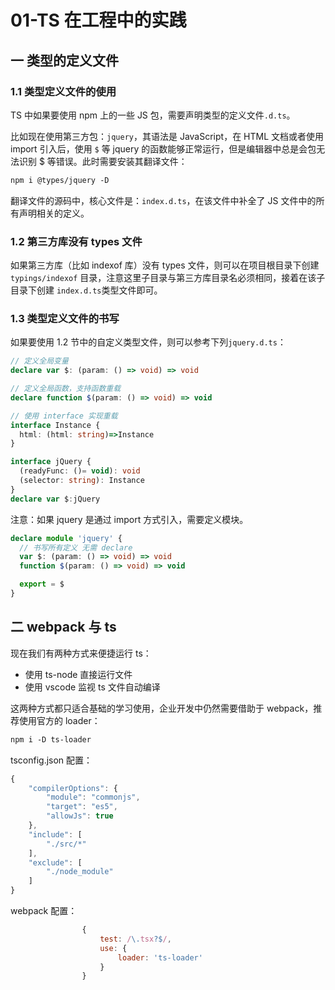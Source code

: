 # 01-TS 在工程中的实践

## 一 类型的定义文件

### 1.1 类型定义文件的使用

TS 中如果要使用 npm 上的一些 JS 包，需要声明类型的定义文件`.d.ts`。

比如现在使用第三方包：`jquery`，其语法是 JavaScript，在 HTML 文档或者使用 import 引入后，使用 `$` 等 jquery 的函数能够正常运行，但是编辑器中总是会包无法识别 \$ 等错误。此时需要安装其翻译文件：

```txt
npm i @types/jquery -D
```

翻译文件的源码中，核心文件是：`index.d.ts`，在该文件中补全了 JS 文件中的所有声明相关的定义。

### 1.2 第三方库没有 types 文件

如果第三方库（比如 indexof 库）没有 types 文件，则可以在项目根目录下创建 `typings/indexof` 目录，注意这里子目录与第三方库目录名必须相同，接着在该子目录下创建 `index.d.ts`类型文件即可。

### 1.3 类型定义文件的书写

如果要使用 1.2 节中的自定义类型文件，则可以参考下列`jquery.d.ts`：

```ts
// 定义全局变量
declare var $: (param: () => void) => void

// 定义全局函数，支持函数重载
declare function $(param: () => void) => void

// 使用 interface 实现重载
interface Instance {
  html: (html: string)=>Instance
}

interface jQuery {
  (readyFunc: ()= void): void
  (selector: string): Instance
}
declare var $:jQuery
```

注意：如果 jquery 是通过 import 方式引入，需要定义模块。

```ts
declare module 'jquery' {
  // 书写所有定义 无需 declare
  var $: (param: () => void) => void
  function $(param: () => void) => void

  export = $
}
```

## 二 webpack 与 ts

现在我们有两种方式来便捷运行 ts：

- 使用 ts-node 直接运行文件
- 使用 vscode 监视 ts 文件自动编译

这两种方式都只适合基础的学习使用，企业开发中仍然需要借助于 webpack，推荐使用官方的 loader：

```txt
npm i -D ts-loader
```

tsconfig.json 配置：

```js
{
    "compilerOptions": {
        "module": "commonjs",
        "target": "es5",
        "allowJs": true
    },
    "include": [
        "./src/*"
    ],
    "exclude": [
        "./node_module"
    ]
}
```

webpack 配置：

```js
                {
                    test: /\.tsx?$/,
                    use: {
                        loader: 'ts-loader'
                    }
                }
```
